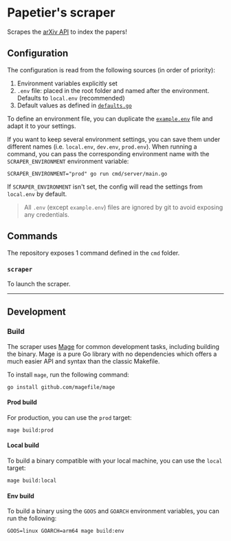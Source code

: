 # Papetier's scraper

Scrapes the [arXiv API](https://arxiv.org/help/api/basics) to index the papers!

## Configuration

The configuration is read from the following sources (in order of priority):

1. Environment variables explicitly set
2. `.env` file: placed in the root folder and named after the environment. Defaults to `local.env` (recommended)
3. Default values as defined in [`defaults.go`](./pkg/config/defaults.go)

To define an environment file, you can duplicate the [`example.env`](./example.env) file and adapt it to your settings.

If you want to keep several environment settings, you can save them under different names (i.e. `local.env`, `dev.env`, `prod.env`). When running a command, you can pass the corresponding environment name with the `SCRAPER_ENVIRONMENT` environment variable:

```shell
SCRAPER_ENVIRONMENT="prod" go run cmd/server/main.go
```

If `SCRAPER_ENVIRONMENT` isn't set, the config will read the settings from `local.env` by default.

> All `.env` (except `example.env`) files are ignored by git to avoid exposing any credentials.

## Commands

The repository exposes 1 command defined in the `cmd` folder.

### `scraper`

To launch the scraper.

---

## Development

### Build

The scraper uses [Mage](https://magefile.org/) for common development tasks, including building the binary. Mage is a
pure Go library with no dependencies which offers a much easier API and syntax than the classic Makefile.

To install `mage`, run the following command:

```shell
go install github.com/magefile/mage
```

#### Prod build

For production, you can use the `prod` target:

````shell
mage build:prod
````

#### Local build

To build a binary compatible with your local machine, you can use the `local` target:

````shell
mage build:local
````

#### Env build

To build a binary using the `GOOS` and `GOARCH` environment variables, you can run the following:

````shell
GOOS=linux GOARCH=arm64 mage build:env
````
